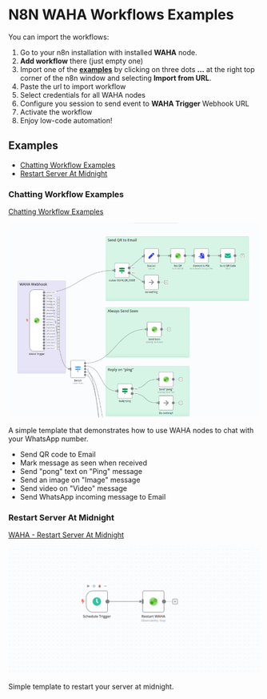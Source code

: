 # N8N WAHA Workflows Examples
You can import the workflows:
1. Go to your n8n installation with installed **WAHA** node.
2. **Add workflow** there (just empty one)
3. Import one of the [**examples**](#examples) by clicking on three dots **...** at the right top corner
	 of the n8n window and selecting **Import from URL**.
4. Paste the url to import workflow
5. Select credentials for all WAHA nodes
6. Configure you session to send event to **WAHA Trigger** Webhook URL
7. Activate the workflow
8. Enjoy low-code automation!

## Examples
- [Chatting Workflow Examples](#chatting-workflow-examples)
- [Restart Server At Midnight](#restart-server-at-midnight)

### Chatting Workflow Examples
[Chatting Workflow Examples](https://raw.githubusercontent.com/devlikeapro/n8n-nodes-waha/master/n8n-workflows/WAHA___Workflow_Examples.json)

![](WAHA___Workflow_Examples.png)

A simple template that demonstrates how to use WAHA nodes to chat with your WhatsApp number.
- Send QR code to Email
- Mark message as seen when received
- Send "pong" text on "Ping" message
- Send an image on "Image" message
- Send video on "Video" message
- Send WhatsApp incoming message to Email

### Restart Server At Midnight
[WAHA - Restart Server At Midnight](https://raw.githubusercontent.com/devlikeapro/n8n-nodes-waha/master/n8n-workflows/WAHA___Restart_Server_At_Midnight.json)

![](WAHA___Restart_Server_At_Midnight.png)

Simple template to restart your server at midnight.

